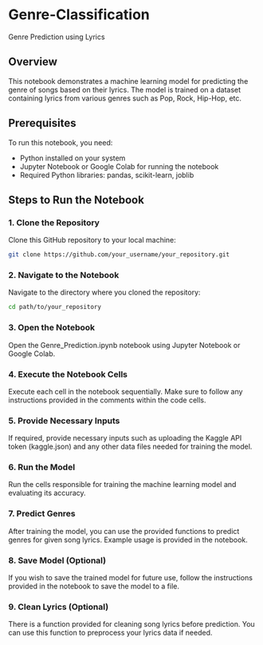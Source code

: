 # Genre-Classification
Genre Prediction using Lyrics

## Overview
This notebook demonstrates a machine learning model for predicting the genre of songs based on their lyrics. The model is trained on a dataset containing lyrics from various genres such as Pop, Rock, Hip-Hop, etc.

## Prerequisites
To run this notebook, you need:
- Python installed on your system
- Jupyter Notebook or Google Colab for running the notebook
- Required Python libraries: pandas, scikit-learn, joblib

## Steps to Run the Notebook

### 1. Clone the Repository
Clone this GitHub repository to your local machine:
```bash
git clone https://github.com/your_username/your_repository.git
```

### 2. Navigate to the Notebook
Navigate to the directory where you cloned the repository:
```bash
cd path/to/your_repository
```

### 3. Open the Notebook
Open the Genre_Prediction.ipynb notebook using Jupyter Notebook or Google Colab.

### 4. Execute the Notebook Cells
Execute each cell in the notebook sequentially. Make sure to follow any instructions provided in the comments within the code cells.

### 5. Provide Necessary Inputs
If required, provide necessary inputs such as uploading the Kaggle API token (kaggle.json) and any other data files needed for training the model.

### 6. Run the Model
Run the cells responsible for training the machine learning model and evaluating its accuracy.

### 7. Predict Genres
After training the model, you can use the provided functions to predict genres for given song lyrics. Example usage is provided in the notebook.

### 8. Save Model (Optional)
If you wish to save the trained model for future use, follow the instructions provided in the notebook to save the model to a file.

### 9. Clean Lyrics (Optional)
There is a function provided for cleaning song lyrics before prediction. You can use this function to preprocess your lyrics data if needed.
